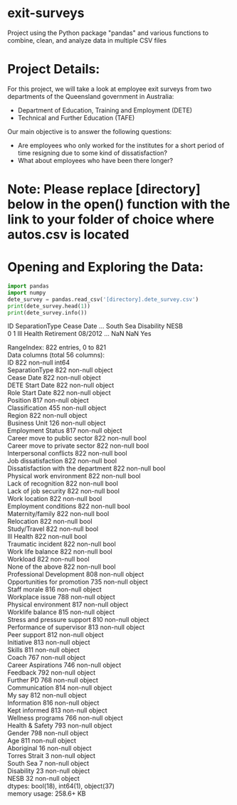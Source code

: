 # exit-surveys
Project using the Python package "pandas" and various functions to combine, clean, and analyze data in multiple CSV files  

# Project Details:
For this project, we will take a look at employee exit surveys from two departments of the Queensland government in Australia:  
- Department of Education, Training and Employment (DETE)  
- Technical and Further Education (TAFE)  

Our main objective is to answer the following questions:
- Are employees who only worked for the institutes for a short period of time resigning due to some kind of dissatisfaction?  
- What about employees who have been there longer?

# Note: Please replace [directory] below in the open() function with the link to your folder of choice where autos.csv is located

# Opening and Exploring the Data:
```python
import pandas
import numpy
dete_survey = pandas.read_csv('[directory].dete_survey.csv')
print(dete_survey.head(1))
print(dete_survey.info())
```

   ID         SeparationType Cease Date  ... South Sea Disability NESB  
0   1  Ill Health Retirement    08/2012  ...       NaN        NaN  Yes  


RangeIndex: 822 entries, 0 to 821  
Data columns (total 56 columns):  
ID                                     822 non-null int64  
SeparationType                         822 non-null object  
Cease Date                             822 non-null object  
DETE Start Date                        822 non-null object  
Role Start Date                        822 non-null object  
Position                               817 non-null object  
Classification                         455 non-null object  
Region                                 822 non-null object  
Business Unit                          126 non-null object  
Employment Status                      817 non-null object  
Career move to public sector           822 non-null bool  
Career move to private sector          822 non-null bool  
Interpersonal conflicts                822 non-null bool  
Job dissatisfaction                    822 non-null bool  
Dissatisfaction with the department    822 non-null bool  
Physical work environment              822 non-null bool  
Lack of recognition                    822 non-null bool  
Lack of job security                   822 non-null bool  
Work location                          822 non-null bool  
Employment conditions                  822 non-null bool  
Maternity/family                       822 non-null bool  
Relocation                             822 non-null bool  
 Study/Travel                           822 non-null bool  
Ill Health                             822 non-null bool  
Traumatic incident                     822 non-null bool  
Work life balance                      822 non-null bool  
Workload                               822 non-null bool  
None of the above                      822 non-null bool  
Professional Development               808 non-null object  
Opportunities for promotion            735 non-null object  
Staff morale                           816 non-null object  
Workplace issue                        788 non-null object  
Physical environment                   817 non-null object  
Worklife balance                       815 non-null object  
Stress and pressure support            810 non-null object  
Performance of supervisor              813 non-null object  
Peer support                           812 non-null object  
Initiative                             813 non-null object  
Skills                                 811 non-null object  
Coach                                  767 non-null object  
Career Aspirations                     746 non-null object  
Feedback                               792 non-null object  
Further PD                             768 non-null object  
Communication                          814 non-null object  
My say                                 812 non-null object  
Information                            816 non-null object  
Kept informed                          813 non-null object  
Wellness programs                      766 non-null object  
Health & Safety                        793 non-null object  
Gender                                 798 non-null object  
Age                                    811 non-null object  
Aboriginal                             16 non-null object  
Torres Strait                          3 non-null object  
South Sea                              7 non-null object  
Disability                             23 non-null object  
NESB                                   32 non-null object  
dtypes: bool(18), int64(1), object(37)  
memory usage: 258.6+ KB  

